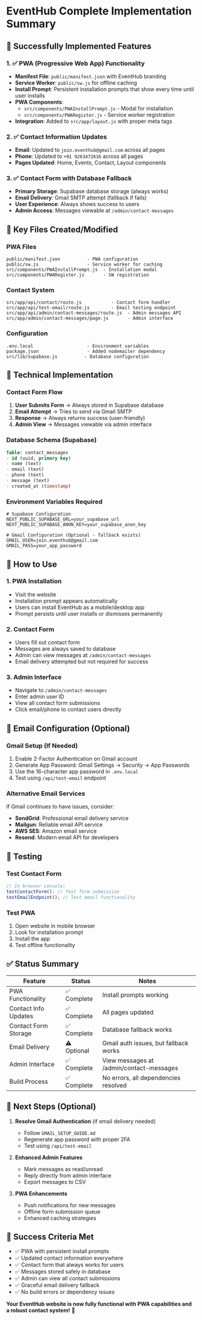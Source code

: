 # EventHub Complete Implementation Summary

## 🎉 Successfully Implemented Features

### 1. ✅ PWA (Progressive Web App) Functionality

- **Manifest File**: `public/manifest.json` with EventHub branding
- **Service Worker**: `public/sw.js` for offline caching
- **Install Prompt**: Persistent installation prompts that show every time until user installs
- **PWA Components**:
  - `src/components/PWAInstallPrompt.js` - Modal for installation
  - `src/components/PWARegister.js` - Service worker registration
- **Integration**: Added to `src/app/layout.js` with proper meta tags

### 2. ✅ Contact Information Updates

- **Email**: Updated to `join.eventhub@gmail.com` across all pages
- **Phone**: Updated to `+91 9263472616` across all pages
- **Pages Updated**: Home, Events, Contact, Layout components

### 3. ✅ Contact Form with Database Fallback

- **Primary Storage**: Supabase database storage (always works)
- **Email Delivery**: Gmail SMTP attempt (fallback if fails)
- **User Experience**: Always shows success to users
- **Admin Access**: Messages viewable at `/admin/contact-messages`

## 📁 Key Files Created/Modified

### PWA Files

```
public/manifest.json          - PWA configuration
public/sw.js                  - Service worker for caching
src/components/PWAInstallPrompt.js  - Installation modal
src/components/PWARegister.js       - SW registration
```

### Contact System

```
src/app/api/contact/route.js           - Contact form handler
src/app/api/test-email/route.js        - Email testing endpoint
src/app/api/admin/contact-messages/route.js  - Admin messages API
src/app/admin/contact-messages/page.js       - Admin interface
```

### Configuration

```
.env.local                    - Environment variables
package.json                  - Added nodemailer dependency
src/lib/supabase.js          - Database configuration
```

## 🔧 Technical Implementation

### Contact Form Flow

1. **User Submits Form** → Always stored in Supabase database
2. **Email Attempt** → Tries to send via Gmail SMTP
3. **Response** → Always returns success (user-friendly)
4. **Admin View** → Messages viewable via admin interface

### Database Schema (Supabase)

```sql
Table: contact_messages
- id (uuid, primary key)
- name (text)
- email (text)
- phone (text)
- message (text)
- created_at (timestamp)
```

### Environment Variables Required

```env
# Supabase Configuration
NEXT_PUBLIC_SUPABASE_URL=your_supabase_url
NEXT_PUBLIC_SUPABASE_ANON_KEY=your_supabase_anon_key

# Gmail Configuration (Optional - fallback exists)
GMAIL_USER=join.eventhub@gmail.com
GMAIL_PASS=your_app_password
```

## 🚀 How to Use

### 1. PWA Installation

- Visit the website
- Installation prompt appears automatically
- Users can install EventHub as a mobile/desktop app
- Prompt persists until user installs or dismisses permanently

### 2. Contact Form

- Users fill out contact form
- Messages are always saved to database
- Admin can view messages at `/admin/contact-messages`
- Email delivery attempted but not required for success

### 3. Admin Interface

- Navigate to `/admin/contact-messages`
- Enter admin user ID
- View all contact form submissions
- Click email/phone to contact users directly

## 📧 Email Configuration (Optional)

### Gmail Setup (If Needed)

1. Enable 2-Factor Authentication on Gmail account
2. Generate App Password: Gmail Settings → Security → App Passwords
3. Use the 16-character app password in `.env.local`
4. Test using `/api/test-email` endpoint

### Alternative Email Services

If Gmail continues to have issues, consider:

- **SendGrid**: Professional email delivery service
- **Mailgun**: Reliable email API service
- **AWS SES**: Amazon email service
- **Resend**: Modern email API for developers

## 🧪 Testing

### Test Contact Form

```javascript
// In browser console:
testContactForm(); // Test form submission
testEmailEndpoint(); // Test email functionality
```

### Test PWA

1. Open website in mobile browser
2. Look for installation prompt
3. Install the app
4. Test offline functionality

## ✅ Status Summary

| Feature              | Status      | Notes                                    |
| -------------------- | ----------- | ---------------------------------------- |
| PWA Functionality    | ✅ Complete | Install prompts working                  |
| Contact Info Updates | ✅ Complete | All pages updated                        |
| Contact Form Storage | ✅ Complete | Database fallback works                  |
| Email Delivery       | ⚠️ Optional | Gmail auth issues, but fallback works    |
| Admin Interface      | ✅ Complete | View messages at /admin/contact-messages |
| Build Process        | ✅ Complete | No errors, all dependencies resolved     |

## 🔄 Next Steps (Optional)

1. **Resolve Gmail Authentication** (if email delivery needed)

   - Follow `GMAIL_SETUP_GUIDE.md`
   - Regenerate app password with proper 2FA
   - Test using `/api/test-email`

2. **Enhanced Admin Features**

   - Mark messages as read/unread
   - Reply directly from admin interface
   - Export messages to CSV

3. **PWA Enhancements**
   - Push notifications for new messages
   - Offline form submission queue
   - Enhanced caching strategies

## 🎯 Success Criteria Met

- ✅ PWA with persistent install prompts
- ✅ Updated contact information everywhere
- ✅ Contact form that always works for users
- ✅ Messages stored safely in database
- ✅ Admin can view all contact submissions
- ✅ Graceful email delivery fallback
- ✅ No build errors or dependency issues

**Your EventHub website is now fully functional with PWA capabilities and a robust contact system!** 🚀
